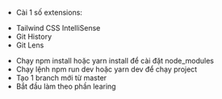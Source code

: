 - Cài 1 số extensions:
 + Tailwind CSS IntelliSense
 + Git History
 + Git Lens
- Chạy npm install hoặc yarn install để cài đặt node_modules
- Chạy lệnh npm run dev hoặc yarn dev để chạy project
- Tạo 1 branch mới từ master
- Bắt đầu làm theo phần learing